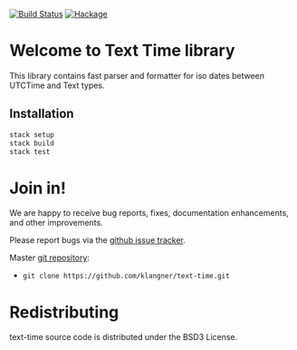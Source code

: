 [![Build Status](https://travis-ci.org/klangner/text-time.svg?branch=master)](https://travis-ci.org/klangner/text-time)
[![Hackage](https://img.shields.io/hackage/v/text-time.svg)](https://hackage.haskell.org/package/text-time)

# Welcome to Text Time library

This library contains fast parser and formatter for iso dates between UTCTime and Text types.


## Installation

```sh
stack setup
stack build
stack test
```

# Join in!

We are happy to receive bug reports, fixes, documentation enhancements,
and other improvements.

Please report bugs via the
[github issue tracker](http://github.com/klangner/text-time/issues).

Master [git repository](http://github.com/klangner/text-time):

* `git clone https://github.com/klangner/text-time.git`


# Redistributing

text-time source code is distributed under the BSD3 License.
